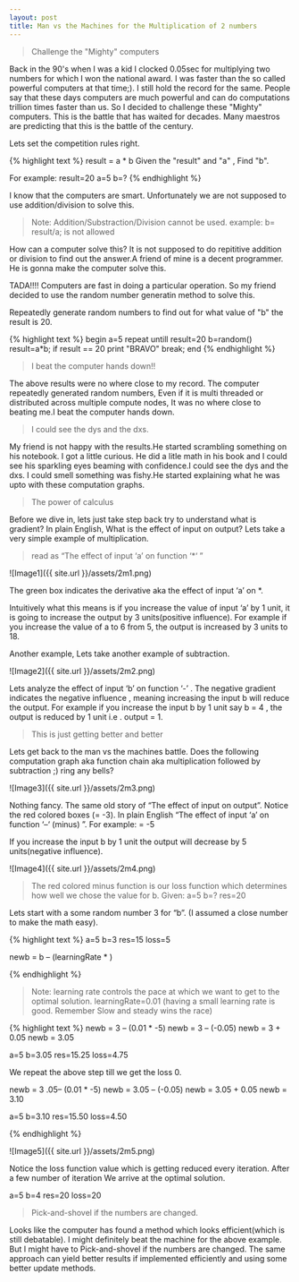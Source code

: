 ```yaml
---
layout: post
title: Man vs the Machines for the Multiplication of 2 numbers
---
```


> Challenge the "Mighty" computers

Back in the 90's when I was a kid I clocked 0.05sec for multiplying two numbers for which I won the national award. I was faster than the so called powerful computers at that time;). I still hold the record for the same. People say that these days computers are much powerful and can do computations trillion times faster than us. So I decided to challenge these "Mighty" computers. This is the battle that has waited for decades. Many maestros are predicting that this is the battle of the century.

Lets set the competition rules right.

{% highlight text %}
result = a * b
Given the "result" and "a" , Find "b".

For example:
result=20
a=5
b=?
{% endhighlight %}

I know that the computers are smart. Unfortunately we are not supposed to use addition/division to solve this.

>Note: Addition/Substraction/Division cannot be used.
example: 
   b= result/a; is not allowed

How can a computer solve this? It is not supposed to do repititive addition or division to find out the answer.A friend of mine is a decent programmer. He is gonna make the computer solve this.

TADA!!!! Computers are fast in doing a particular operation. So my friend decided to use the random number generatin method to solve this.

Repeatedly generate random numbers to find out for what value of "b" the result is 20.

{% highlight text %}
begin
a=5
repeat untill result=20
    b=random()
    result=a*b;
    if result == 20 
    print "BRAVO"
        break;
end
{% endhighlight %}

>I beat the computer hands down!!

The above results were no where close to my record. The computer repeatedly generated random numbers, Even if it is multi threaded or distributed across multiple compute nodes, It was no where close to beating me.I beat the computer hands down.


>I could see the dys and the dxs.

My friend is not happy with the results.He started scrambling something on his notebook. I got a little curious. He did a litle math in his book and I could see his sparkling eyes beaming with confidence.I could see the dys and the dxs. I could smell something was fishy.He started explaining what he was upto with these computation graphs.


> The power of calculus

Before we dive in, lets just take step back try to understand what is gradient? In plain English, What is the effect of input on output?
Lets take a very simple example of multiplication.

> read as “The effect of input ‘a’ on function ‘*‘ ”

![Image1]({{ site.url }}/assets/2m1.png)

The green box indicates the derivative aka the effect of input ‘a’ on *.

Intuitively what this means is if you increase the value of input ‘a’ by 1 unit, it is going to increase the output by 3 units(positive influence). 
For example if you increase the value of a to 6 from 5, the output is increased by 3 units to 18.

Another example,
Lets take another example of subtraction. 

![Image2]({{ site.url }}/assets/2m2.png)

Lets analyze the effect of input ‘b’ on function ‘-’ . The negative gradient indicates the negative influence , meaning increasing the input b will reduce the output.
For example if you increase the input b by 1 unit say b = 4 , the output is reduced by 1 unit i.e . output = 1.


>This is just getting better and better 

Lets get back to the man vs the machines battle. Does the following computation graph aka function chain aka multiplication followed by subtraction ;)  ring any bells?


![Image3]({{ site.url }}/assets/2m3.png)

Nothing fancy. The same old story of “The effect of input on output”. Notice the red colored boxes (= -3). In plain English “The effect of input ‘a’ on function ‘–‘ (minus) ”.
 For example: = -5

If you increase the input b by 1 unit the output will decrease by 5 units(negative influence).

![Image4]({{ site.url }}/assets/2m4.png)

>The red colored minus function is our loss function which determines how well we chose the value for b.
Given: a=5   b=?   res=20 

Lets start with a some random number 3 for “b”. (I assumed a close number to make the math easy).

{% highlight text %}
a=5 
b=3
res=15
loss=5

newb = b – (learningRate * )

{% endhighlight %}

>Note: learning rate controls the pace at which we want to get to the optimal solution.
learningRate=0.01 (having a small learning rate is good. Remember Slow and steady wins the race)

{% highlight text %}
newb = 3 – (0.01 * -5)
newb = 3 – (-0.05)
newb = 3 + 0.05
newb = 3.05

a=5 
b=3.05
res=15.25
loss=4.75

We repeat the above step till we get the loss 0.

newb = 3 .05– (0.01 * -5)
newb = 3.05 – (-0.05)
newb = 3.05 + 0.05
newb = 3.10

a=5 
b=3.10
res=15.50
loss=4.50

{% endhighlight %}

![Image5]({{ site.url }}/assets/2m5.png)

Notice the loss function value which is getting reduced every iteration. After a few number of iteration We arrive at the optimal solution.

a=5 
b=4
res=20
loss=20

> Pick-and-shovel if the numbers are changed.

Looks like the computer has found a method which looks efficient(which is still debatable). I might definitely beat the machine for the above example. But I might have to Pick-and-shovel if the numbers are changed. The same approach can yield better results if implemented efficiently and using some better update methods.

